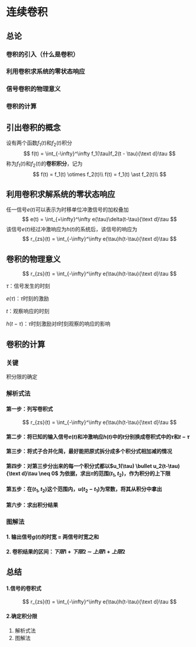 # 连续卷积

## 总论

### 卷积的引入（什么是卷积） 

### 利用卷积求系统的零状态响应

### 信号卷积的物理意义

### 卷积的计算

## 引出卷积的概念

设有两个函数$f_1(t)$和$f_2(t)$积分
$$
f(t) = \int_{-\infty}^\infty f_1(\tau)f_2(t - \tau){\text d}\tau
$$
称为$f_1(t)$和$f_2(t)$的**卷积积分**，记为
$$
f(t) = f_1(t) \otimes f_2(t)\\
f(t) = f_1(t) \ast f_2(t)\\
$$

## 利用卷积求解系统的零状态响应

任一信号$e(t)$可以表示为时移单位冲激信号的加权叠加
$$
e(t) = \int_{=\infty}^\infty e(\tau)\delta(t-\tau){\text d}\tau
$$
该信号$e(t)$经过冲激响应为$h(t)$的系统后，该信号的响应为
$$
r_{zs}(t) = \int_{-\infty}^\infty e(\tau)h(t-\tau){\text d}\tau
$$

## 卷积的物理意义

$$
r_{zs}(t) = \int_{-\infty}^\infty e(\tau)h(t-\tau){\text d}\tau
$$

$\tau$：信号发生的时刻

$e(\tau)$：$\tau$时刻的激励

$t$：观察响应的时刻

$h(t-\tau)$：$\tau$时刻激励对$t$时刻观察的响应的影响

## 卷积的计算

### 关键

积分限的确定

### 解析式法

#### 第一步：列写卷积式

$$
r_{zs}(t) = \int_{-\infty}^\infty e(\tau)h(t-\tau){\text d}\tau
$$

#### 第二步：将已知的输入信号$e(t)$和冲激响应$h(t)$中的$t$分别换成卷积式中的$\tau$和$t-\tau$

#### 第三步：将式子合并化简，最好能把原式拆分成多个积分式相加减的情况

#### 第四步：对第三步分出来的每一个积分式都以$u_1(\tau) \bullet u_2(t-\tau){\text d}\tau \neq 0$ 为依据，求出$\tau$的范围$(t_1,t_2)$，作为积分的上下限

#### 第五步：在$(t_1,t_2)$这个范围内，$u(t_2-t_1)$为常数，将其从积分中拿出

#### 第六步：求出积分结果

### 图解法

#### 1. 输出信号$g(t)$的时宽 = 两信号时宽之和

#### 2. 卷积结果的区间：$下限1 + 下限2 ~\sim~ 上限1 + 上限2$

## 总结

#### 1.信号的卷积式

$$
r_{zs}(t) = \int_{-\infty}^\infty e(\tau)h(t-\tau){\text d}\tau
$$

#### 2.确定积分限

1. 解析式法
2. 图解法